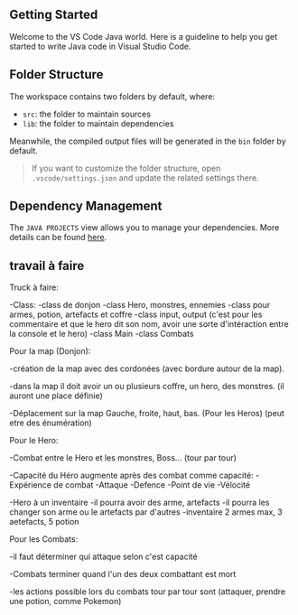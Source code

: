 ## Getting Started

Welcome to the VS Code Java world. Here is a guideline to help you get started to write Java code in Visual Studio Code.

## Folder Structure

The workspace contains two folders by default, where:

- `src`: the folder to maintain sources
- `lib`: the folder to maintain dependencies

Meanwhile, the compiled output files will be generated in the `bin` folder by default.

> If you want to customize the folder structure, open `.vscode/settings.json` and update the related settings there.

## Dependency Management

The `JAVA PROJECTS` view allows you to manage your dependencies. More details can be found [here](https://github.com/microsoft/vscode-java-dependency#manage-dependencies).

## travail à faire

Truck à faire: 

-Class:
        -class de donjon
        -class Hero, monstres, ennemies
        -class pour armes, potion, artefacts et coffre
        -class input, output (c'est pour les commentaire et que le hero dit son nom, avoir une sorte d'intéraction entre la console et le hero)
        -class Main 
        -class Combats

Pour la map (Donjon):

-création de la map avec des cordonées (avec bordure autour de la map). 

-dans la map il doit avoir un ou plusieurs coffre, un hero, des monstres. (il auront une place définie)

-Déplacement sur la map Gauche, froite, haut, bas. (Pour les Heros) (peut etre des énumération)

Pour le Hero:

-Combat entre le Hero et les monstres, Boss... (tour par tour)

-Capacité du Héro augmente après des combat
comme capacité:
    -Expérience de combat
    -Attaque
    -Defence
    -Point de vie
    -Vélocité

-Hero à un inventaire
    -il pourra avoir des arme, artefacts 
    -il pourra les changer son arme ou le artefacts par d'autres
    -inventaire 2 armes max, 3 aetefacts, 5 potion

Pour les Combats:

-il faut déterminer qui attaque selon c'est capacité

-Combats terminer quand l'un des deux combattant est mort

-les actions possible lors du combats tour par tour sont (attaquer, prendre une potion, comme Pokemon)

